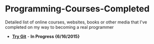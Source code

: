 # Programming-Courses-Completed
Detailed list of online courses, websites, books or other media that I've completed on my way to becoming a real programmer

* [**Try Git**](https://try.github.io/) - **In Progress {6/16/2015}**

